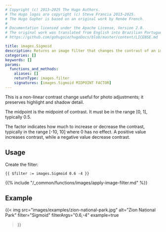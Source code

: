 ```yaml
---
# Copyright (c) 2013–2025 The Hugo Authors.
# The Hugo logos are copyright (c) Steve Francia 2013–2025.
# The Hugo Gopher is based on an original work by Renée French.
#
# Documentation licensed under the Apache License, Version 2.0.
# The original work was translated from English into Brazilian Portuguese.
# https://github.com/gohugoio/hugoDocs/blob/master/content/LICENSE.md

title: images.Sigmoid
description: Returns an image filter that changes the contrast of an image using a sigmoidal function.
categories: []
keywords: []
params:
  functions_and_methods:
    aliases: []
    returnType: images.filter
    signatures: [images.Sigmoid MIDPOINT FACTOR]
---
```


This is a non-linear contrast change useful for photo adjustments; it preserves highlight and shadow detail.

The midpoint is the midpoint of contrast. It must be in the range [0, 1], typically 0.5.

The factor indicates how much to increase or decrease the contrast, typically in the range [-10, 10] where 0 has no effect. A positive value increases contrast, while a negative value decrease contrast.

## Usage

Create the filter:

```go-html-template
{{ $filter := images.Sigmoid 0.6 -4 }}
```

{{% include "/_common/functions/images/apply-image-filter.md" %}}

## Example

{{< img
  src="images/examples/zion-national-park.jpg"
  alt="Zion National Park"
  filter="Sigmoid"
  filterArgs="0.6,-4"
  example=true
>}}

